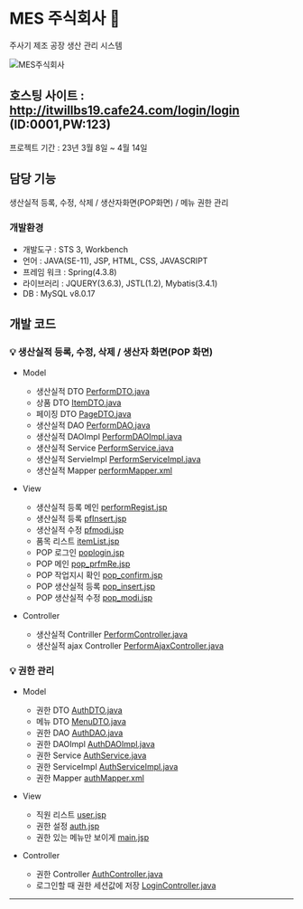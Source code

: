 # MES 주식회사 💉
주사기 제조 공장 생산 관리 시스템


![MES주식회사](BESimages/MES_main.PNG) 


## 호스팅 사이트 : http://itwillbs19.cafe24.com/login/login (ID:0001,PW:123)

프로젝트 기간 : 23년 3월 8일 ~ 4월 14일

## 담당 기능
생산실적 등록, 수정, 삭제 / 생산자화면(POP화면) / 메뉴 권한 관리

### 개발환경
* 개발도구 : STS 3, Workbench
* 언어 : JAVA(SE-11), JSP, HTML, CSS, JAVASCRIPT
* 프레임 워크 : Spring(4.3.8)
* 라이브러리 : JQUERY(3.6.3), JSTL(1.2), Mybatis(3.4.1)
* DB : MySQL v8.0.17

## 개발 코드

### 💡 생산실적 등록, 수정, 삭제 / 생산자 화면(POP 화면)

* Model
  * 생산실적 DTO [PerformDTO.java](src/main/java/com/itwillbs/work/domain/PerformDTO.java)
  * 상품 DTO [ItemDTO.java](src/main/java/com/itwillbs/work/domain/ItemDTO.java)
  * 페이징 DTO [PageDTO.java](src/main/java/com/itwillbs/work/domain/PageDTO.java)
  * 생산실적 DAO [PerformDAO.java](src/main/java/com/itwillbs/work/dao/PerformDAO.java)
  * 생산실적 DAOImpl [PerformDAOImpl.java](src/main/java/com/itwillbs/work/dao/PerformDAOImpl.java)
  * 생산실적 Service [PerformService.java](src/main/java/com/itwillbs/work/service/PerformService.java)
  * 생산실적 ServieImpl [PerformServiceImpl.java](src/main/java/com/itwillbs/work/service/PerformServiceImpl.java)
  * 생산실적 Mapper [performMapper.xml](src/main/resources/mappers/performMapper.xml)
 
* View
  
  * 생산실적 등록 메인 [performRegist.jsp](src/main/webapp/WEB-INF/views/work/performRegist.jsp)
  * 생산실적 등록 [pfInsert.jsp](src/main/webapp/WEB-INF/views/work/pfInsert.jsp)
  * 생산실적 수정 [pfmodi.jsp](src/main/webapp/WEB-INF/views/work/pfmodi.jsp)
  * 품목 리스트 [itemList.jsp](src/main/webapp/WEB-INF/views/work/itemList.jsp)
  * POP 로그인 [poplogin.jsp](src/main/webapp/WEB-INF/views/work/poplogin.jsp)
  * POP 메인 [pop_prfmRe.jsp](src/main/webapp/WEB-INF/views/work/pop_prfmRe.jsp)
  * POP 작업지시 확인 [pop_confirm.jsp](src/main/webapp/WEB-INF/views/work/pop_confirm.jsp)
  * POP 생산실적 등록 [pop_insert.jsp](src/main/webapp/WEB-INF/views/work/pop_insert.jsp)
  * POP 생산실적 수정 [pop_modi.jsp](src/main/webapp/WEB-INF/views/work/pop_modi.jsp)
    
* Controller

  * 생산실적 Contriller [PerformController.java](src/main/java/com/itwillbs/work/controller/PerformController.java)
  * 생산실적 ajax Controller [PerformAjaxController.java](src/main/java/com/itwillbs/work/controller/PerformAjaxController.java)

### 💡 권한 관리

* Model
  * 권한 DTO [AuthDTO.java](src/main/java/com/itwillbs/auth/domain/AuthDTO.java)
  * 메뉴 DTO [MenuDTO.java](src/main/java/com/itwillbs/auth/domain/MenuDTO.java)
  * 권한 DAO [AuthDAO.java](src/main/java/com/itwillbs/auth/dao/AuthDAO.java)
  * 권한 DAOImpl [AuthDAOImpl.java](src/main/java/com/itwillbs/auth/dao/AuthDAOImpl.java)
  * 권한 Service [AuthService.java](src/main/java/com/itwillbs/auth/service/AuthService.java)
  * 권한 ServiceImpl [AuthServiceImpl.java](src/main/java/com/itwillbs/auth/service/AuthServiceImpl.java)
  * 권한 Mapper [authMapper.xml](src/main/resources/mappers/authMapper.xml)

* View
  *  직원 리스트 [user.jsp](src/main/webapp/WEB-INF/views/auth/user.jsp)
  *  권한 설정 [auth.jsp](src/main/webapp/WEB-INF/views/auth/auth.jsp)
  *  권한 있는 메뉴만 보이게 [main.jsp](src/main/webapp/WEB-INF/views/main/main.jsp)
  
* Controller
  * 권한 Controller [AuthController.java](src/main/java/com/itwillbs/auth/controller/AuthController.java)
  * 로그인할 때 권한 세션값에 저장 [LoginController.java](src/main/java/com/itwillbs/login/controller/LoginController.java)


---
